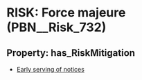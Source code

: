 # RISK: __Force majeure__ (PBN__Risk_732)

## Property: has_RiskMitigation

* [Early serving of notices](PBN__RiskMitigation_1015)

